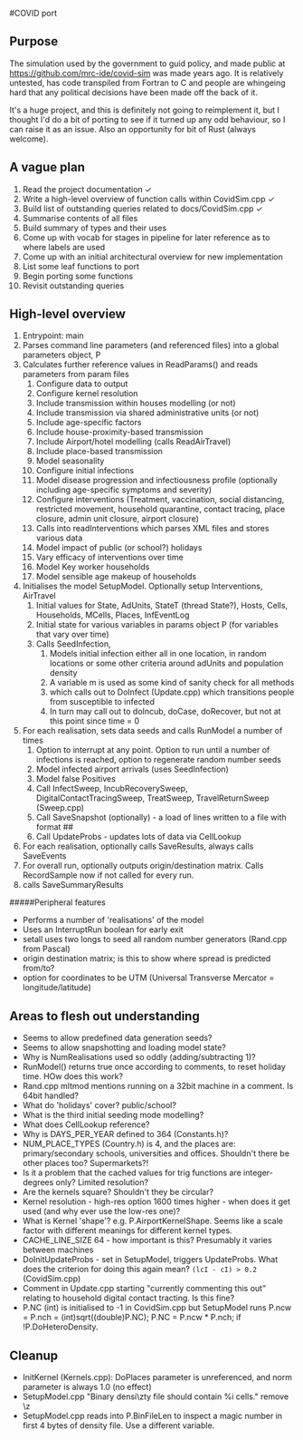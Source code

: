 #COVID port

## Purpose

The simulation used by the government to guid policy, and made public at https://github.com/mrc-ide/covid-sim was made years ago. 
It is relatively untested, has code transpiled from Fortran to C and people are whingeing hard that any political decisions
have been made off the back of it.

It's a huge project, and this is definitely not going to reimplement it, but I thought I'd do a bit of porting to see if it turned up any odd behaviour, so I can raise it as an issue.
Also an opportunity for bit of Rust (always welcome).

## A vague plan

1. Read the project documentation ✓
2. Write a high-level overview of function calls within CovidSim.cpp ✓
3. Build list of outstanding queries related to docs/CovidSim.cpp ✓
4. Summarise contents of all files
5. Build summary of types and their uses
6. Come up with vocab for stages in pipeline for later reference as to where labels are used
7. Come up with an initial architectural overview for new implementation
8. List some leaf functions to port
9. Begin porting some functions
10. Revisit outstanding queries

## High-level overview

1. Entrypoint: main
2. Parses command line parameters (and referenced files) into a global parameters object, P
3. Calculates further reference values in ReadParams() and reads parameters from param files
   1. Configure data to output
   2. Configure kernel resolution
   3. Include transmission within houses modelling (or not)
   4. Include transmission via shared administrative units (or not)
   5. Include age-specific factors
   6. Include house-proximity-based transmission
   7. Include Airport/hotel modelling (calls ReadAirTravel)
   8. Include place-based transmission
   9. Model seasonality
   10. Configure initial infections
   11. Model disease progression and infectiousness profile (optionally including age-specific symptoms and severity)
   12. Configure interventions (Treatment, vaccination, social distancing, restricted movement, household quarantine, contact tracing, place closure, admin unit closure, airport closure)
   13. Calls into readInterventions which parses XML files and stores various data
   14. Model impact of public (or school?) holidays
   15. Vary efficacy of interventions over time
   16. Model Key worker households
   17. Model sensible age makeup of households
4. Initialises the model SetupModel. Optionally setup Interventions, AirTravel
   1. Initial values for State, AdUnits, StateT (thread State?), Hosts, Cells, Households, MCells, Places, InfEventLog
   2. Initial state for various variables in params object P (for variables that vary over time)
   3. Calls SeedInfection,
      1. Models initial infection either all in one location, in random locations or some other criteria around adUnits and population density 
      2. A variable m is used as some kind of sanity check for all methods
      3. which calls out to DoInfect (Update.cpp) which transitions people from susceptible to infected
      4. In turn may call out to doIncub, doCase, doRecover, but not at this point since time = 0
5. For each realisation, sets data seeds and calls RunModel a number of times
   1. Option to interrupt at any point. Option to run until a number of infections is reached, option to regenerate random number seeds
   2. Model infected airport arrivals (uses SeedInfection)
   3. Model false Positives
   4. Call InfectSweep, IncubRecoverySweep, DigitalContactTracingSweep, TreatSweep, TravelReturnSweep (Sweep.cpp)
   5. Call SaveSnapshot (optionally) - a load of lines written to a file with format ## <number>
   6. Call UpdateProbs - updates lots of data via CellLookup
6. For each realisation, optionally calls SaveResults, always calls SaveEvents
7. For overall run, optionally outputs origin/destination matrix. Calls RecordSample now if not called for every run.
8. calls SaveSummaryResults

#####Peripheral features
- Performs a number of 'realisations' of the model
- Uses an InterruptRun boolean for early exit
- setall uses two longs to seed all random number generators (Rand.cpp from Pascal)
- origin destination matrix; is this to show where spread is predicted from/to?
- option for coordinates to be UTM (Universal Transverse Mercator = longitude/latitude)

## Areas to flesh out understanding

- Seems to allow predefined data generation seeds?
- Seems to allow snapshotting and loading model state?
- Why is NumRealisations used so oddly (adding/subtracting 1)?
- RunModel() returns true once according to comments, to reset holiday time. HOw does this work?
- Rand.cpp mltmod mentions running on a 32bit machine in a comment. Is 64bit handled?
- What do 'holidays' cover? public/school?
- What is the third initial seeding mode modelling?
- What does CellLookup reference?
- Why is DAYS_PER_YEAR defined to 364 (Constants.h)?
- NUM_PLACE_TYPES (Country.h) is 4, and the places are: primary/secondary schools, universities and offices. Shouldn't there be other places too? Supermarkets?!
- Is it a problem that the cached values for trig functions are integer-degrees only? Limited resolution?
- Are the kernels square? Shouldn't they be circular?
- Kernel resolution - high-res option 1600 times higher - when does it get used (and why ever use the low-res one)?
- What is Kernel 'shape'? e.g. P.AirportKernelShape. Seems like a scale factor with different meanings for different kernel types.
- CACHE_LINE_SIZE 64 - how important is this? Presumably it varies between machines
- DoInitUpdateProbs - set in SetupModel, triggers UpdateProbs. What does the criterion for doing this again mean? `(lcI - cI) > 0.2` (CovidSim.cpp) 
- Comment in Update.cpp starting "currently commenting this out" relating to household digital contact tracting. Is this fine?
- P.NC (int) is initialised to -1 in CovidSim.cpp but SetupModel runs P.ncw = P.nch = (int)sqrt((double)P.NC); P.NC = P.ncw * P.nch; if !P.DoHeteroDensity.


## Cleanup

- InitKernel (Kernels.cpp): DoPlaces parameter is unreferenced, and norm parameter is always 1.0 (no effect)
- SetupModel.cpp "Binary densi\zty file should contain %i cells." remove \z
- SetupModel.cpp reads into P.BinFileLen to inspect a magic number in first 4 bytes of density file. Use a different variable.

